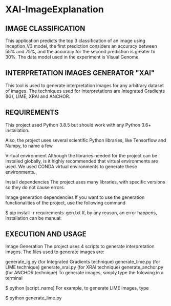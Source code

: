 # XAI-ImageExplanation

## IMAGE CLASSIFICATION
This application predicts the top 3 classification of an image using Inception_V3 model, the first prediction considers an accuracy between 55% and 75%, and the accuracy for the second prediction is greater to 30%. The data model used in the experiment is Visual Genome.

## INTERPRETATION IMAGES GENERATOR "XAI"
This tool is used to generate interpretation images for any arbitrary dataset of images. The techniques used for interpretations are Integrated Gradients (IG), LIME, XRAI and ANCHOR.

## REQUIREMENTS
This project used Python 3.8.5 but should work with any Python 3.6+ installation.

Also, the project uses several scientific Python libraries, like Tensorflow and Numpy, to name a few.

Virtual environment
Although the libraries needed for the project can be installed globally, is it highly recommended that virtual environments are used. We used CONDA virtual environments to generate these environments.

Install dependencies
The project uses many libraries, with specific versions so they do not cause errors.

Image generation dependencies
If you want to use the generation functionalities of the project, use the following command

$ pip install -r requirements-gen.txt
If, by any reason, an error happens, installation can be manual:

## EXECUTION AND USAGE
Image Generation
The project uses 4 scripts to generate interpretation images. The files used to generate images are:

generate_ig.py (for Integrated Gradients technique)
generate_lime.py (for LIME technique)
generate_xrai.py (for XRAI technique)
generate_anchor.py (for ANCHOR technique)
To generate images, simply type the folowing in a terminal

$ python [script_name]
For example, to generate LIME images, type

$ python generate_lime.py

